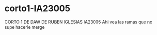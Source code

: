 # corto1-IA23005
CORTO 1 DE DAW DE RUBEN IGLESIAS IA23005
Ahi vea las ramas que no supe hacerle merge
